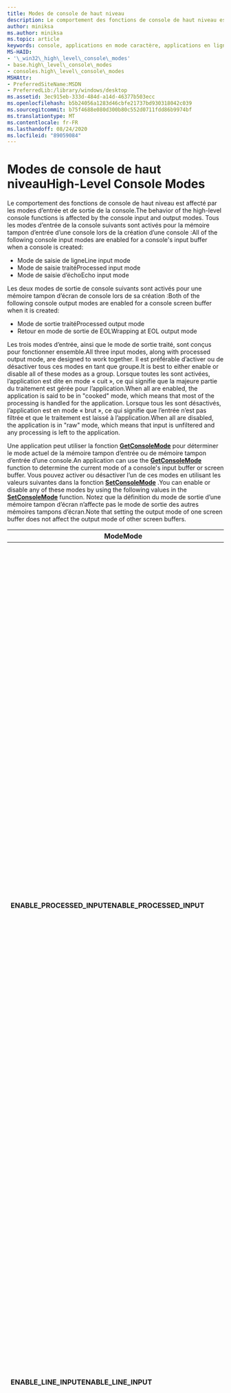 ```yaml
---
title: Modes de console de haut niveau
description: Le comportement des fonctions de console de haut niveau est affecté par les modes d’entrée et de sortie de la console.
author: miniksa
ms.author: miniksa
ms.topic: article
keywords: console, applications en mode caractère, applications en ligne de commande, applications Terminal Server, API de console
MS-HAID:
- '\_win32\_high\_level\_console\_modes'
- base.high\_level\_console\_modes
- consoles.high\_level\_console\_modes
MSHAttr:
- PreferredSiteName:MSDN
- PreferredLib:/library/windows/desktop
ms.assetid: 3ec915eb-333d-484d-a14d-46377b503ecc
ms.openlocfilehash: b5b24056a1283d46cbfe21737bd930318042c039
ms.sourcegitcommit: b75f4688e080d300b80c552d0711fdd86b9974bf
ms.translationtype: MT
ms.contentlocale: fr-FR
ms.lasthandoff: 08/24/2020
ms.locfileid: "89059084"
---
```

# <a name="high-level-console-modes"></a><span data-ttu-id="2c476-104">Modes de console de haut niveau</span><span class="sxs-lookup"><span data-stu-id="2c476-104">High-Level Console Modes</span></span>


<span data-ttu-id="2c476-105">Le comportement des fonctions de console de haut niveau est affecté par les modes d’entrée et de sortie de la console.</span><span class="sxs-lookup"><span data-stu-id="2c476-105">The behavior of the high-level console functions is affected by the console input and output modes.</span></span> <span data-ttu-id="2c476-106">Tous les modes d’entrée de la console suivants sont activés pour la mémoire tampon d’entrée d’une console lors de la création d’une console :</span><span class="sxs-lookup"><span data-stu-id="2c476-106">All of the following console input modes are enabled for a console's input buffer when a console is created:</span></span>

- <span data-ttu-id="2c476-107">Mode de saisie de ligne</span><span class="sxs-lookup"><span data-stu-id="2c476-107">Line input mode</span></span>
- <span data-ttu-id="2c476-108">Mode de saisie traité</span><span class="sxs-lookup"><span data-stu-id="2c476-108">Processed input mode</span></span>
- <span data-ttu-id="2c476-109">Mode de saisie d’écho</span><span class="sxs-lookup"><span data-stu-id="2c476-109">Echo input mode</span></span>

<span data-ttu-id="2c476-110">Les deux modes de sortie de console suivants sont activés pour une mémoire tampon d’écran de console lors de sa création :</span><span class="sxs-lookup"><span data-stu-id="2c476-110">Both of the following console output modes are enabled for a console screen buffer when it is created:</span></span>

- <span data-ttu-id="2c476-111">Mode de sortie traité</span><span class="sxs-lookup"><span data-stu-id="2c476-111">Processed output mode</span></span>
- <span data-ttu-id="2c476-112">Retour en mode de sortie de EOL</span><span class="sxs-lookup"><span data-stu-id="2c476-112">Wrapping at EOL output mode</span></span>

<span data-ttu-id="2c476-113">Les trois modes d’entrée, ainsi que le mode de sortie traité, sont conçus pour fonctionner ensemble.</span><span class="sxs-lookup"><span data-stu-id="2c476-113">All three input modes, along with processed output mode, are designed to work together.</span></span> <span data-ttu-id="2c476-114">Il est préférable d’activer ou de désactiver tous ces modes en tant que groupe.</span><span class="sxs-lookup"><span data-stu-id="2c476-114">It is best to either enable or disable all of these modes as a group.</span></span> <span data-ttu-id="2c476-115">Lorsque toutes les sont activées, l’application est dite en mode « cuit », ce qui signifie que la majeure partie du traitement est gérée pour l’application.</span><span class="sxs-lookup"><span data-stu-id="2c476-115">When all are enabled, the application is said to be in "cooked" mode, which means that most of the processing is handled for the application.</span></span> <span data-ttu-id="2c476-116">Lorsque tous les sont désactivés, l’application est en mode « brut », ce qui signifie que l’entrée n’est pas filtrée et que le traitement est laissé à l’application.</span><span class="sxs-lookup"><span data-stu-id="2c476-116">When all are disabled, the application is in "raw" mode, which means that input is unfiltered and any processing is left to the application.</span></span>

<span data-ttu-id="2c476-117">Une application peut utiliser la fonction [**GetConsoleMode**](getconsolemode.md) pour déterminer le mode actuel de la mémoire tampon d’entrée ou de mémoire tampon d’entrée d’une console.</span><span class="sxs-lookup"><span data-stu-id="2c476-117">An application can use the [**GetConsoleMode**](getconsolemode.md) function to determine the current mode of a console's input buffer or screen buffer.</span></span> <span data-ttu-id="2c476-118">Vous pouvez activer ou désactiver l’un de ces modes en utilisant les valeurs suivantes dans la fonction [**SetConsoleMode**](setconsolemode.md) .</span><span class="sxs-lookup"><span data-stu-id="2c476-118">You can enable or disable any of these modes by using the following values in the [**SetConsoleMode**](setconsolemode.md) function.</span></span> <span data-ttu-id="2c476-119">Notez que la définition du mode de sortie d’une mémoire tampon d’écran n’affecte pas le mode de sortie des autres mémoires tampons d’écran.</span><span class="sxs-lookup"><span data-stu-id="2c476-119">Note that setting the output mode of one screen buffer does not affect the output mode of other screen buffers.</span></span>

<table>
<colgroup>
<col width="50%" />
<col width="50%" />
</colgroup>
<thead>
<tr class="header">
<th><span data-ttu-id="2c476-120">Mode</span><span class="sxs-lookup"><span data-stu-id="2c476-120">Mode</span></span></th>
<th><span data-ttu-id="2c476-121">Description</span><span class="sxs-lookup"><span data-stu-id="2c476-121">Description</span></span></th>
</tr>
</thead>
<tbody>
<tr class="odd">
<td><span data-ttu-id="2c476-122"><strong>ENABLE_PROCESSED_INPUT</strong></span><span class="sxs-lookup"><span data-stu-id="2c476-122"><strong>ENABLE_PROCESSED_INPUT</strong></span></span></td>
<td><span data-ttu-id="2c476-123">Utilisé avec un handle d’entrée de console pour obliger le système à traiter toute entrée de modification ou de clé de contrôle du système au lieu de la retourner comme entrée dans l’opération de lecture&#39;tampon s.</span><span class="sxs-lookup"><span data-stu-id="2c476-123">Used with a console input handle to cause the system to process any system editing or control key input rather than returning it as input in the read operation&#39;s buffer.</span></span> <span data-ttu-id="2c476-124">Si l’entrée de ligne est également activée, les retours arrière et les retours chariot sont correctement gérés.</span><span class="sxs-lookup"><span data-stu-id="2c476-124">If line input is also enabled, backspaces and carriage returns are handled correctly.</span></span> <span data-ttu-id="2c476-125">Un retour arrière fait avancer le curseur d’un espace sans affecter le caractère à la position du curseur.</span><span class="sxs-lookup"><span data-stu-id="2c476-125">A backspace causes the cursor to move back one space without affecting the character at the cursor position.</span></span> <span data-ttu-id="2c476-126">Un retour chariot est converti en combinaison retour chariot-saut de ligne.</span><span class="sxs-lookup"><span data-stu-id="2c476-126">A carriage return is converted to carriage return – line feed character combination.</span></span> <span data-ttu-id="2c476-127">Si le mode d’entrée ECHO est activé et que la sortie doit refléter la modification du système, la sortie traitée doit être activée pour la mémoire tampon d’écran active.</span><span class="sxs-lookup"><span data-stu-id="2c476-127">If echo input mode is enabled and the output should reflect system editing, processed output must be enabled for the active screen buffer.</span></span> <span data-ttu-id="2c476-128">Si l’entrée traitée est activée, la combinaison de touches CTRL + C est transmise au gestionnaire approprié, que l’entrée de ligne soit activée ou non.</span><span class="sxs-lookup"><span data-stu-id="2c476-128">If processed input is enabled, the CTRL+C key combination is passed on to the appropriate handler regardless of whether line input is enabled.</span></span> <span data-ttu-id="2c476-129">Pour plus d’informations sur les gestionnaires de contrôles, consultez <a href="console-control-handlers.md" data-raw-source="[Console Control Handlers](console-control-handlers.md)">gestionnaires de contrôle de console</a>.</span><span class="sxs-lookup"><span data-stu-id="2c476-129">For more information about control handlers, see <a href="console-control-handlers.md" data-raw-source="[Console Control Handlers](console-control-handlers.md)">Console Control Handlers</a>.</span></span></td>
</tr>
<tr class="even">
<td><span data-ttu-id="2c476-130"><strong>ENABLE_LINE_INPUT</strong></span><span class="sxs-lookup"><span data-stu-id="2c476-130"><strong>ENABLE_LINE_INPUT</strong></span></span></td>
<td><span data-ttu-id="2c476-131">Utilisé avec un handle d’entrée de console pour provoquer le retour des fonctions <a href="https://msdn.microsoft.com/library/windows/desktop/aa365467" data-raw-source="[&lt;strong&gt;ReadFile&lt;/strong&gt;](https://msdn.microsoft.com/library/windows/desktop/aa365467)"><strong>ReadFile</strong></a> et <a href="readconsole.md" data-raw-source="[&lt;strong&gt;ReadConsole&lt;/strong&gt;](readconsole.md)"><strong>ReadConsole</strong></a> lorsque la touche entrée est enfoncée.</span><span class="sxs-lookup"><span data-stu-id="2c476-131">Used with a console input handle to cause the <a href="https://msdn.microsoft.com/library/windows/desktop/aa365467" data-raw-source="[&lt;strong&gt;ReadFile&lt;/strong&gt;](https://msdn.microsoft.com/library/windows/desktop/aa365467)"><strong>ReadFile</strong></a> and <a href="readconsole.md" data-raw-source="[&lt;strong&gt;ReadConsole&lt;/strong&gt;](readconsole.md)"><strong>ReadConsole</strong></a> functions to return when the ENTER key is pressed.</span></span> <span data-ttu-id="2c476-132">Si le mode de saisie de ligne est désactivé, les fonctions retournent lorsqu’un ou plusieurs caractères sont disponibles dans la mémoire tampon d’entrée.</span><span class="sxs-lookup"><span data-stu-id="2c476-132">If line input mode is disabled, the functions return when one or more characters are available in the input buffer.</span></span></td>
</tr>
<tr class="odd">
<td><span data-ttu-id="2c476-133"><strong>ENABLE_ECHO_INPUT</strong></span><span class="sxs-lookup"><span data-stu-id="2c476-133"><strong>ENABLE_ECHO_INPUT</strong></span></span></td>
<td><span data-ttu-id="2c476-134">Utilisé avec un handle d’entrée de console pour que l’entrée au clavier lue par la fonction <a href="https://msdn.microsoft.com/library/windows/desktop/aa365467" data-raw-source="[&lt;strong&gt;ReadFile&lt;/strong&gt;](https://msdn.microsoft.com/library/windows/desktop/aa365467)"><strong>ReadFile</strong></a> ou <a href="readconsole.md" data-raw-source="[&lt;strong&gt;ReadConsole&lt;/strong&gt;](readconsole.md)"><strong>ReadConsole</strong></a> soit répercutée dans la mémoire tampon d’écran active.</span><span class="sxs-lookup"><span data-stu-id="2c476-134">Used with a console input handle to cause keyboard input read by the <a href="https://msdn.microsoft.com/library/windows/desktop/aa365467" data-raw-source="[&lt;strong&gt;ReadFile&lt;/strong&gt;](https://msdn.microsoft.com/library/windows/desktop/aa365467)"><strong>ReadFile</strong></a> or <a href="readconsole.md" data-raw-source="[&lt;strong&gt;ReadConsole&lt;/strong&gt;](readconsole.md)"><strong>ReadConsole</strong></a> function to be echoed to the active screen buffer.</span></span> <span data-ttu-id="2c476-135">Les caractères sont répercutés uniquement si le processus qui appelle <strong>ReadFile</strong> ou <strong>ReadConsole</strong> a un handle ouvert à la mémoire tampon d’écran active.</span><span class="sxs-lookup"><span data-stu-id="2c476-135">Characters are echoed only if the process that calls <strong>ReadFile</strong> or <strong>ReadConsole</strong> has an open handle to the active screen buffer.</span></span> <span data-ttu-id="2c476-136">Le mode ECHO ne peut pas être activé, sauf si l’entrée de ligne est également activée.</span><span class="sxs-lookup"><span data-stu-id="2c476-136">Echo mode cannot be enabled unless line input is also enabled.</span></span> <span data-ttu-id="2c476-137">Le mode de sortie de la mémoire tampon d’écran active affecte la façon dont les entrées en écho sont affichées.</span><span class="sxs-lookup"><span data-stu-id="2c476-137">The output mode of the active screen buffer affects the way echoed input is displayed.</span></span></td>
</tr>
<tr class="even">
<td><span data-ttu-id="2c476-138"><strong>ENABLE_PROCESSED_OUTPUT</strong></span><span class="sxs-lookup"><span data-stu-id="2c476-138"><strong>ENABLE_PROCESSED_OUTPUT</strong></span></span></td>
<td><span data-ttu-id="2c476-139">Utilisé avec un handle de mémoire tampon d’écran de la console pour obliger le système à exécuter l’action appropriée pour les caractères de contrôle ANSI écrits dans une mémoire tampon d’écran.</span><span class="sxs-lookup"><span data-stu-id="2c476-139">Used with a console screen buffer handle to cause the system to perform the appropriate action for ANSI control characters that are written to a screen buffer.</span></span> <span data-ttu-id="2c476-140">Les caractères retour arrière, tabulation, cloche, retour chariot et saut de ligne sont traités.</span><span class="sxs-lookup"><span data-stu-id="2c476-140">The backspace, tab, bell, carriage return, and line feed characters are processed.</span></span> <span data-ttu-id="2c476-141">Un caractère de tabulation déplace le curseur sur le taquet de tabulation suivant, qui se produit tous les huit caractères.</span><span class="sxs-lookup"><span data-stu-id="2c476-141">A tab character moves the cursor to the next tab stop, which occurs every eight characters.</span></span> <span data-ttu-id="2c476-142">Un caractère de cloche émet un bref instant.</span><span class="sxs-lookup"><span data-stu-id="2c476-142">A bell character sounds a short tone.</span></span></td>
</tr>
<tr class="odd">
<td><span data-ttu-id="2c476-143"><strong>ENABLE_WRAP_AT_EOL_OUTPUT</strong></span><span class="sxs-lookup"><span data-stu-id="2c476-143"><strong>ENABLE_WRAP_AT_EOL_OUTPUT</strong></span></span></td>
<td><span data-ttu-id="2c476-144">Utilisé avec un handle de mémoire tampon d’écran de la console pour faire passer la position de sortie actuelle (position du curseur) à la première colonne de la ligne suivante (ligne) lorsque la fin de la ligne actuelle est atteinte.</span><span class="sxs-lookup"><span data-stu-id="2c476-144">Used with a console screen buffer handle to cause the current output position (cursor position) to move to the first column in the next row (line) when the end of the current row is reached.</span></span> <span data-ttu-id="2c476-145">Si le bas de la zone de fenêtre est atteint, l’origine de la fenêtre est déplacée d’une ligne vers le bas.</span><span class="sxs-lookup"><span data-stu-id="2c476-145">If the bottom of the window region is reached, the window origin is moved down one row.</span></span> <span data-ttu-id="2c476-146">Ce déplacement a pour effet de faire défiler le contenu de la fenêtre vers le haut d’une ligne.</span><span class="sxs-lookup"><span data-stu-id="2c476-146">This movement has the effect of scrolling the contents of the window up one row.</span></span> <span data-ttu-id="2c476-147">Si le bas de la mémoire tampon de l’écran de la console est atteint, le contenu de la mémoire tampon de l’écran de la console fait défiler d’une ligne vers le haut et la ligne supérieure de la mémoire tampon de l’écran de la console est ignorée.</span><span class="sxs-lookup"><span data-stu-id="2c476-147">If the bottom of the console screen buffer is reached, the contents of the console screen buffer are scrolled up one row, and the top row of the console screen buffer is discarded.</span></span>
<p><span data-ttu-id="2c476-148">Si ce mode est désactivé, le dernier caractère de la ligne est remplacé par les caractères suivants.</span><span class="sxs-lookup"><span data-stu-id="2c476-148">If this mode is disabled, the last character in the row is overwritten with any subsequent characters.</span></span></p></td>
</tr>
<tr class="even">
</tr>
<tr class="odd">
</tr>
<tr class="even">
</tr>
</tbody>
</table>

 

 

 





